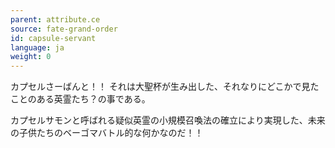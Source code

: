 ```yaml
---
parent: attribute.ce
source: fate-grand-order
id: capsule-servant
language: ja
weight: 0
---
```


カプセルさーばんと！！
それは大聖杯が生み出した、それなりにどこかで見たことのある英霊たち？の事である。

カプセルサモンと呼ばれる疑似英霊の小規模召喚法の確立により実現した、未来の子供たちのベーゴマバトル的な何かなのだ！！
